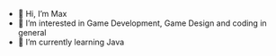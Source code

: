 - 👋 Hi, I’m Max
- 👀 I’m interested in Game Development, Game Design and coding in general
- 🌱 I’m currently learning Java

<!---
MaxFerres/MaxFerres is a ✨ special ✨ repository because its `README.md` (this file) appears on your GitHub profile.
You can click the Preview link to take a look at your changes.
--->
